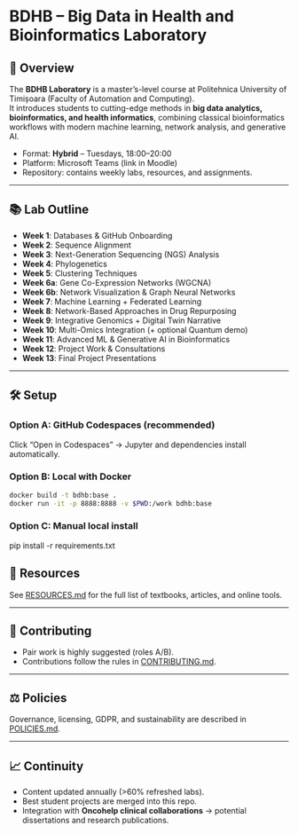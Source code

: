 # BDHB – Big Data in Health and Bioinformatics Laboratory

## 📖 Overview
The **BDHB Laboratory** is a master’s-level course at Politehnica University of Timișoara (Faculty of Automation and Computing).  
It introduces students to cutting-edge methods in **big data analytics, bioinformatics, and health informatics**, combining classical bioinformatics workflows with modern machine learning, network analysis, and generative AI.

- Format: **Hybrid** – Tuesdays, 18:00–20:00  
- Platform: Microsoft Teams (link in Moodle)  
- Repository: contains weekly labs, resources, and assignments.

---

## 📚 Lab Outline
- **Week 1**: Databases & GitHub Onboarding  
- **Week 2**: Sequence Alignment  
- **Week 3**: Next-Generation Sequencing (NGS) Analysis  
- **Week 4**: Phylogenetics  
- **Week 5**: Clustering Techniques  
- **Week 6a**: Gene Co-Expression Networks (WGCNA)  
- **Week 6b**: Network Visualization & Graph Neural Networks  
- **Week 7**: Machine Learning + Federated Learning  
- **Week 8**: Network-Based Approaches in Drug Repurposing  
- **Week 9**: Integrative Genomics + Digital Twin Narrative  
- **Week 10**: Multi-Omics Integration (+ optional Quantum demo)  
- **Week 11**: Advanced ML & Generative AI in Bioinformatics  
- **Week 12**: Project Work & Consultations  
- **Week 13**: Final Project Presentations  

---

## 🛠️ Setup

### Option A: GitHub Codespaces (recommended)
Click “Open in Codespaces” → Jupyter and dependencies install automatically.  

### Option B: Local with Docker
```bash
docker build -t bdhb:base .
docker run -it -p 8888:8888 -v $PWD:/work bdhb:base
```

### Option C: Manual local install
pip install -r requirements.txt

## 📂 Resources
See [RESOURCES.md](RESOURCES.md) for the full list of textbooks, articles, and online tools.  

---

## 🤝 Contributing
- Pair work is highly suggested (roles A/B).  
- Contributions follow the rules in [CONTRIBUTING.md](CONTRIBUTING.md).  

---

## ⚖️ Policies
Governance, licensing, GDPR, and sustainability are described in [POLICIES.md](POLICIES.md).  

---

## 📈 Continuity
- Content updated annually (>60% refreshed labs).  
- Best student projects are merged into this repo.  
- Integration with **Oncohelp clinical collaborations** → potential dissertations and research publications.  

